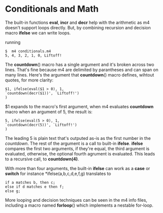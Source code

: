 # Conditionals and Math

The built-in functions __eval__, __incr__ and __decr__ help with the arithmetic as m4 doesn't support loops directly. But, by combining recursion and decision macro __ifelse__ we can write loops.

running

    $  m4 conditionals.m4
    5, 4, 3, 2, 1, 0, Liftoff!
    

The __countdown__() macro has a single argument and it's broken across two lines. That's fine because m4 are delimited by parantheses and can span on many lines.
Here's the argument that __countdown__() macro defines, wihtout quotes, for more clarity:

    $1, ifelse(eval($1 > 0), 1,
    `countdown(decr($1))', `Liftoff!')
    )
    
$1 expands to the macro's first argument, when m4 evaluates __countdown__ macro when an argument of 5, the result is:

    5, ifelse(eval(5 > 0), 1,
    `countdown(decr(5))', `Liftoff!')
    )
    
The leading 5 is plain text that's outputed as-is as the first number in the *countdown*. The rest of the argument is a call to built-in __ifelse__. __ifelse__ compares the first two arguments, if they're equal, the third argument is evaluated, otherwise, the optional fourth agrument is evaluated. This leads to a recursive call, to __countdown(4)__.

With more than four arguments, the built-in __ifelse__ can work as a __case__ or __switch__ for instance *ifelse(a,b,c,d,e,f,g) translates to 

    if a matches b, then c;
    else if d matches e then f;
    else g;

More looping and decision techniques can be seen in the m4 info files, including a macro named __forloop__() which implements a nestable for-loop.
